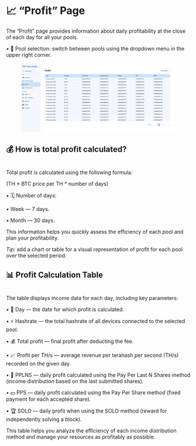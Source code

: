 # 📈 “Profit” Page

The “Profit” page provides information about daily profitability at the close of each day for all your pools.

• 🔽 Pool selection: switch between pools using the dropdown menu in the upper right corner.

<figure><img src="../../../.gitbook/assets/Снимок экрана 2025-01-13 в 14.53.08.png" alt=""><figcaption></figcaption></figure>

## 💰 How is total profit calculated?

\
Total profit is calculated using the following formula:

(TH \* BTC price per TH \* number of days)&#x20;

• 🗓️ Number of days:

• Week — 7 days.

• Month — 30 days.

This information helps you quickly assess the efficiency of each pool and plan your profitability.

_Tip:_ add a chart or table for a visual representation of profit for each pool over the selected period.

## 📊 Profit Calculation Table

\
The table displays income data for each day, including key parameters:

• 📅 Day — the date for which profit is calculated.

• ⚡ Hashrate — the total hashrate of all devices connected to the selected pool.

• 💰 Total profit — final profit after deducting the fee.

• 📈 Profit per TH/s — average revenue per terahash per second (TH/s) recorded on the given day.

• 🔄 PPLNS — daily profit calculated using the Pay Per Last N Shares method (income distribution based on the last submitted shares).

• 💵 PPS — daily profit calculated using the Pay Per Share method (fixed payment for each accepted share).

• 🏆 SOLO — daily profit when using the SOLO method (reward for independently solving a block).

This table helps you analyze the efficiency of each income distribution method and manage your resources as profitably as possible.
